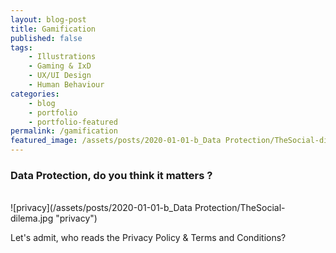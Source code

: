 ```yaml
---
layout: blog-post
title: Gamification
published: false
tags: 
    - Illustrations
    - Gaming & IxD
    - UX/UI Design
    - Human Behaviour
categories:
    - blog
    - portfolio
    - portfolio-featured
permalink: /gamification
featured_image: /assets/posts/2020-01-01-b_Data Protection/TheSocial-dilema.jpg
---
```

### Data Protection, do you think it matters ?


<br> ![privacy](/assets/posts/2020-01-01-b_Data Protection/TheSocial-dilema.jpg "privacy")<br>

Let's admit, who reads the Privacy Policy & Terms and Conditions? 

